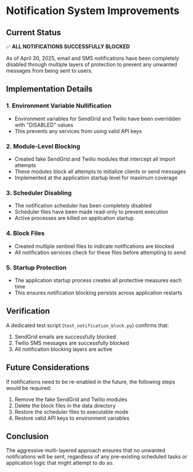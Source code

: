 # Notification System Improvements

## Current Status
✅ **ALL NOTIFICATIONS SUCCESSFULLY BLOCKED**

As of April 30, 2025, email and SMS notifications have been completely disabled through multiple layers of protection to prevent any unwanted messages from being sent to users.

## Implementation Details

### 1. Environment Variable Nullification
- Environment variables for SendGrid and Twilio have been overridden with "DISABLED" values
- This prevents any services from using valid API keys

### 2. Module-Level Blocking
- Created fake SendGrid and Twilio modules that intercept all import attempts
- These modules block all attempts to initialize clients or send messages
- Implemented at the application startup level for maximum coverage

### 3. Scheduler Disabling
- The notification scheduler has been completely disabled
- Scheduler files have been made read-only to prevent execution
- Active processes are killed on application startup

### 4. Block Files
- Created multiple sentinel files to indicate notifications are blocked
- All notification services check for these files before attempting to send

### 5. Startup Protection
- The application startup process creates all protective measures each time
- This ensures notification blocking persists across application restarts

## Verification
A dedicated test script (`test_notification_block.py`) confirms that:
1. SendGrid emails are successfully blocked
2. Twilio SMS messages are successfully blocked
3. All notification blocking layers are active

## Future Considerations
If notifications need to be re-enabled in the future, the following steps would be required:
1. Remove the fake SendGrid and Twilio modules
2. Delete the block files in the data directory
3. Restore the scheduler files to executable mode
4. Restore valid API keys to environment variables

## Conclusion
The aggressive multi-layered approach ensures that no unwanted notifications will be sent, regardless of any pre-existing scheduled tasks or application logic that might attempt to do so.